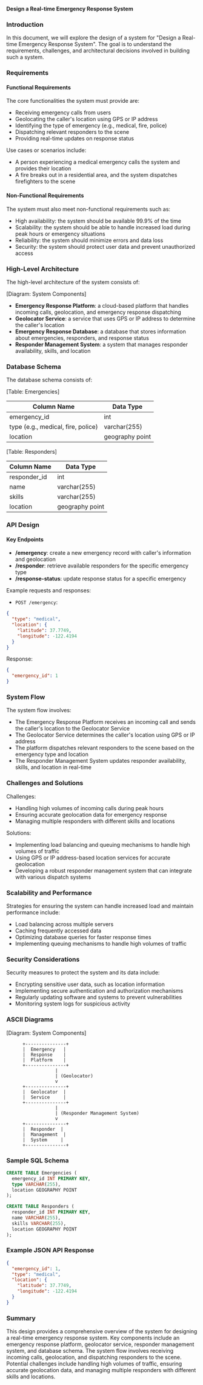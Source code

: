 **Design a Real-time Emergency Response System**

### Introduction

In this document, we will explore the design of a system for "Design a Real-time Emergency Response System". The goal is to understand the requirements, challenges, and architectural decisions involved in building such a system.

### Requirements

#### Functional Requirements

The core functionalities the system must provide are:

* Receiving emergency calls from users
* Geolocating the caller's location using GPS or IP address
* Identifying the type of emergency (e.g., medical, fire, police)
* Dispatching relevant responders to the scene
* Providing real-time updates on response status

Use cases or scenarios include:

* A person experiencing a medical emergency calls the system and provides their location
* A fire breaks out in a residential area, and the system dispatches firefighters to the scene

#### Non-Functional Requirements

The system must also meet non-functional requirements such as:

* High availability: the system should be available 99.9% of the time
* Scalability: the system should be able to handle increased load during peak hours or emergency situations
* Reliability: the system should minimize errors and data loss
* Security: the system should protect user data and prevent unauthorized access

### High-Level Architecture

The high-level architecture of the system consists of:

[Diagram: System Components]

* **Emergency Response Platform**: a cloud-based platform that handles incoming calls, geolocation, and emergency response dispatching
* **Geolocator Service**: a service that uses GPS or IP address to determine the caller's location
* **Emergency Response Database**: a database that stores information about emergencies, responders, and response status
* **Responder Management System**: a system that manages responder availability, skills, and location

### Database Schema

The database schema consists of:

[Table: Emergencies]

| Column Name | Data Type |
| --- | --- |
| emergency_id | int |
| type (e.g., medical, fire, police) | varchar(255) |
| location | geography point |

[Table: Responders]

| Column Name | Data Type |
| --- | --- |
| responder_id | int |
| name | varchar(255) |
| skills | varchar(255) |
| location | geography point |

### API Design

#### Key Endpoints

* **/emergency**: create a new emergency record with caller's information and geolocation
* **/responder**: retrieve available responders for the specific emergency type
* **/response-status**: update response status for a specific emergency

Example requests and responses:

* `POST /emergency`:
```json
{
  "type": "medical",
  "location": {
    "latitude": 37.7749,
    "longitude": -122.4194
  }
}
```
Response:
```json
{
  "emergency_id": 1
}
```

### System Flow

The system flow involves:

* The Emergency Response Platform receives an incoming call and sends the caller's location to the Geolocator Service
* The Geolocator Service determines the caller's location using GPS or IP address
* The platform dispatches relevant responders to the scene based on the emergency type and location
* The Responder Management System updates responder availability, skills, and location in real-time

### Challenges and Solutions

Challenges:

* Handling high volumes of incoming calls during peak hours
* Ensuring accurate geolocation data for emergency response
* Managing multiple responders with different skills and locations

Solutions:

* Implementing load balancing and queuing mechanisms to handle high volumes of traffic
* Using GPS or IP address-based location services for accurate geolocation
* Developing a robust responder management system that can integrate with various dispatch systems

### Scalability and Performance

Strategies for ensuring the system can handle increased load and maintain performance include:

* Load balancing across multiple servers
* Caching frequently accessed data
* Optimizing database queries for faster response times
* Implementing queuing mechanisms to handle high volumes of traffic

### Security Considerations

Security measures to protect the system and its data include:

* Encrypting sensitive user data, such as location information
* Implementing secure authentication and authorization mechanisms
* Regularly updating software and systems to prevent vulnerabilities
* Monitoring system logs for suspicious activity

### ASCII Diagrams

[Diagram: System Components]

```
      +---------------+
      |  Emergency   |
      |  Response    |
      |  Platform    |
      +---------------+
                  |
                  | (Geolocator)
                  v
      +---------------+
      |  Geolocator  |
      |  Service     |
      +---------------+
                  |
                  | (Responder Management System)
                  v
      +---------------+
      |  Responder  |
      |  Management  |
      |  System     |
      +---------------+
```

### Sample SQL Schema

```sql
CREATE TABLE Emergencies (
  emergency_id INT PRIMARY KEY,
  type VARCHAR(255),
  location GEOGRAPHY POINT
);

CREATE TABLE Responders (
  responder_id INT PRIMARY KEY,
  name VARCHAR(255),
  skills VARCHAR(255),
  location GEOGRAPHY POINT
);
```

### Example JSON API Response

```json
{
  "emergency_id": 1,
  "type": "medical",
  "location": {
    "latitude": 37.7749,
    "longitude": -122.4194
  }
}
```

### Summary

This design provides a comprehensive overview of the system for designing a real-time emergency response system. Key components include an emergency response platform, geolocator service, responder management system, and database schema. The system flow involves receiving incoming calls, geolocation, and dispatching responders to the scene. Potential challenges include handling high volumes of traffic, ensuring accurate geolocation data, and managing multiple responders with different skills and locations.